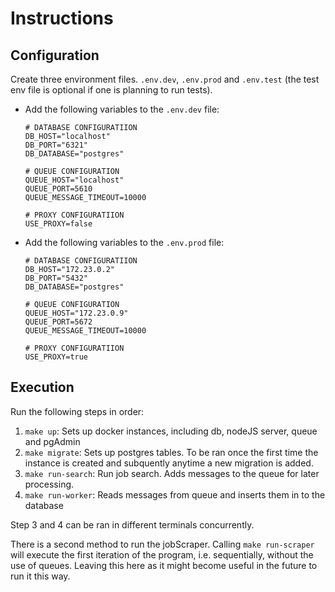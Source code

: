 # Instructions

## Configuration
Create three environment files. `.env.dev`, `.env.prod` and `.env.test` (the test env file is optional if one is planning to run tests).
  - Add the following variables to the `.env.dev` file:
    ```
    # DATABASE CONFIGURATIION
    DB_HOST="localhost"
    DB_PORT="6321"
    DB_DATABASE="postgres"

    # QUEUE CONFIGURATION
    QUEUE_HOST="localhost"
    QUEUE_PORT=5610
    QUEUE_MESSAGE_TIMEOUT=10000

    # PROXY CONFIGURATIION
    USE_PROXY=false
    ```
    
  - Add the following variables to the `.env.prod` file:
    ```
    # DATABASE CONFIGURATIION
    DB_HOST="172.23.0.2"
    DB_PORT="5432"
    DB_DATABASE="postgres"

    # QUEUE CONFIGURATION
    QUEUE_HOST="172.23.0.9"
    QUEUE_PORT=5672
    QUEUE_MESSAGE_TIMEOUT=10000

    # PROXY CONFIGURATIION
    USE_PROXY=true
    ```
  
## Execution
Run the following steps in order:
  1. `make up`: Sets up docker instances, including db, nodeJS server, queue and pgAdmin
  2. `make migrate`: Sets up postgres tables. To be ran once the first time the instance is created and subquently anytime a new migration is added.
  3. `make run-search`: Run job search. Adds messages to the queue for later processing.
  4. `make run-worker`: Reads messages from queue and inserts them in to the database
 
Step 3 and 4 can be ran in different terminals concurrently. 

There is a second method to run the jobScraper. Calling `make run-scraper` will execute the first iteration of the program, i.e. sequentially, without the use of queues. Leaving this here as it might become useful in the future to run it this way.
